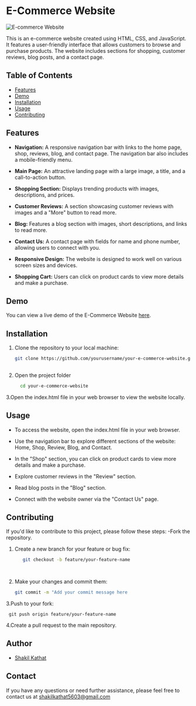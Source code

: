 # E-Commerce Website

 ![E-commerce Website](https://github.com/itz-shakil-92/E-commerce-website/assets/141863929/904ee89a-7012-4a64-b253-290c38a4a2cb)

This is an e-commerce website created using HTML, CSS, and JavaScript. It features a user-friendly interface that allows customers to browse and purchase products. The website includes sections for shopping, customer reviews, blog posts, and a contact page.

## Table of Contents

- [Features](#features)
- [Demo](#demo)
- [Installation](#installation)
- [Usage](#usage)
- [Contributing](#contributing)

## Features

- **Navigation:** A responsive navigation bar with links to the home page, shop, reviews, blog, and contact page. The navigation bar also includes a mobile-friendly menu.

- **Main Page:** An attractive landing page with a large image, a title, and a call-to-action button.

- **Shopping Section:** Displays trending products with images, descriptions, and prices.

- **Customer Reviews:** A section showcasing customer reviews with images and a "More" button to read more.

- **Blog:** Features a blog section with images, short descriptions, and links to read more.

- **Contact Us:** A contact page with fields for name and phone number, allowing users to connect with you.

- **Responsive Design:** The website is designed to work well on various screen sizes and devices.

- **Shopping Cart:** Users can click on product cards to view more details and make a purchase.

## Demo

You can view a live demo of the E-Commerce Website [here]((https://ecart2023.netlify.app/)).

## Installation

1. Clone the repository to your local machine:

   ```bash
   git clone https://github.com/yourusername/your-e-commerce-website.git
 
2. Open the project folder
   ```bash
     cd your-e-commerce-website

3.Open the index.html file in your web browser to view the website locally.

## Usage
- To access the website, open the index.html file in your web browser.

- Use the navigation bar to explore different sections of the website: Home, Shop, Review, Blog, and Contact.

- In the "Shop" section, you can click on product cards to view more details and make a purchase.

- Explore customer reviews in the "Review" section.

- Read blog posts in the "Blog" section.

- Connect with the website owner via the "Contact Us" page.


## Contributing
If you'd like to contribute to this project, please follow these steps:
-Fork the repository.

1. Create a new branch for your feature or bug fix:
   ```bash
      git checkout -b feature/your-feature-name

          
2. Make your changes and commit them:
   ```bash 
   git commit -m "Add your commit message here

  3.Push to your fork:

     git push origin feature/your-feature-name


  4.Create a pull request to the main repository.

## Author
- [Shakil Kathat](https://www.github.com/itz-shakil-92)

## Contact
If you have any questions or need further assistance, please feel free to contact us at shakilkathat5603@gmail.com











 
 





